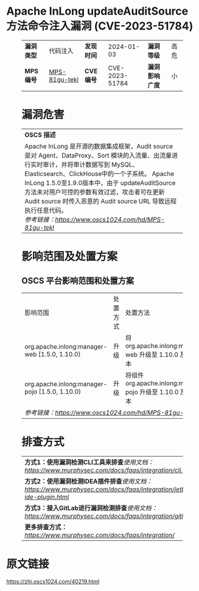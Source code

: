 # Apache InLong updateAuditSource方法命令注入漏洞 (CVE-2023-51784)
<figure class="wp-block-table">
    <table>
        <tbody>
        <tr>
            <td><strong>漏洞类型</strong></td>
            <td>代码注入</td>
            <td><strong>发现时间</strong></td>
            <td>2024-01-03</td>
            <td><strong>漏洞等级</strong></td>
            <td>高危</td>
        </tr>
        <tr>
            <td><strong>MPS编号</strong></td>
            <td><a href="https://www.oscs1024.com/hd/MPS-81gu-tekl">MPS-81gu-tekl</a></td>
            <td><strong>CVE编号</strong></td>
            <td>CVE-2023-51784</td>
            <td><strong>漏洞影响广度</strong></td>
            <td>小</td>
        </tr>
        </tbody>
    </table>
</figure>


<figure class="wp-block-table">
    <h1 class="wp-block-heading">漏洞危害</h1>
    <table>
        <tbody>
        <tr>
            <td><strong>OSCS 描述</strong></td>
        </tr>
        <tr>
            <td>Apache InLong 是开源的数据集成框架，Audit source 是对 Agent、DataProxy、Sort 模块的入流量、出流量进行实时审计，并将审计数据写到 MySQL、Elasticsearch、ClickHouse中的一个子系统。
Apache InLong 1.5.0至1.9.0版本中，由于 updateAuditSource 方法未对用户可控的参数有效过滤，攻击者可在更新 Audit source 时传入恶意的 Audit source URL 导致远程执行任意代码。<br><em>参考链接：<a
                    href="https://www.oscs1024.com/hd/MPS-81gu-tekl">https://www.oscs1024.com/hd/MPS-81gu-tekl</a></em>
            </td>
        </tr>
        </tbody>
    </table>
</figure>


<figure class="wp-block-table alignleft">
    <h1 class="wp-block-heading">影响范围及处置方案</h1>
    <h2 class="wp-block-heading"><strong>OSCS</strong> <strong>平台影响范围和处置方案</strong></h2>
    <table>
        <tbody>
        <tr>
            <td>影响范围</td>
            <td>处置方式</td>
            <td>处置方法</td>
        </tr>
        <tr><td rowspan="1">org.apache.inlong:manager-web [1.5.0, 1.10.0)</td><td>升级</td><td>将 org.apache.inlong:manager-web 升级至 1.10.0 及以上版本</td></tr><tr><td rowspan="1">org.apache.inlong:manager-pojo [1.5.0, 1.10.0)</td><td>升级</td><td>将组件 org.apache.inlong:manager-pojo 升级至 1.10.0 及以上版本</td></tr>
        <tr>
            <td colspan="3"><em>参考链接：</em><em><a
                    href="https://www.oscs1024.com/hd/MPS-81gu-tekl">https://www.oscs1024.com/hd/MPS-81gu-tekl</a></em></td>
        </tr>
        </tbody>
    </table>
</figure>


<figure class="wp-block-table">
    <h1 class="wp-block-heading">排查方式</h1>
    <table>
        <tbody>
        <tr>
            <td><strong>方式1：使用漏洞检测CLI工具来排查</strong><em>使用文档：<a
                    href="https://www.murphysec.com/docs/faqs/integration/cli.html">https://www.murphysec.com/docs/faqs/integration/cli.html</a></em>
            </td>
        </tr>
        <tr>
            <td><strong>方式2：使用漏洞检测IDEA插件排查</strong><em>使用文档：<a
                    href="https://www.murphysec.com/docs/faqs/integration/jetbrains-ide-plugin.html">https://www.murphysec.com/docs/faqs/integration/jetbrains-ide-plugin.html</a></em>
            </td>
        </tr>
        <tr>
            <td><strong>方式3：接入GitLab进行漏洞检测排查</strong><em>使用文档：<a
                    href="https://www.murphysec.com/docs/faqs/integration/gitlab.html">https://www.murphysec.com/docs/faqs/integration/gitlab.html</a></em>
            </td>
        </tr>
        <tr>
            <td><strong>更多排查方式：</strong><em><a
                    href="https://www.murphysec.com/docs/faqs/integration/">https://www.murphysec.com/docs/faqs/integration/</a></em>
            </td>
        </tr>
        </tbody>
    </table>
</figure>
<h1>原文链接</h1>
<p><a href="https://zhi.oscs1024.com/40219.html">https://zhi.oscs1024.com/40219.html</a></p>